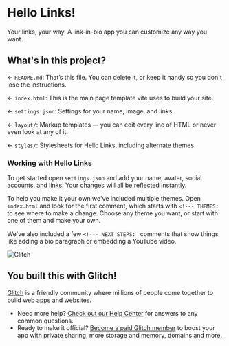 # Hello Links!

Your links, your way. A link-in-bio app you can customize any way you want.

## What's in this project?

← `README.md`: That’s this file. You can delete it, or keep it handy so you don't lose the instructions.

← `index.html`: This is the main page template vite uses to build your site. 

← `settings.json`: Settings for your name, image, and links.

← `layout/`: Markup templates — you can edit every line of HTML or never even look at any of it. 

← `styles/`: Stylesheets for Hello Links, including alternate themes.

### Working with Hello Links

To get started open `settings.json` and add your name, avatar, social accounts, and links. Your changes
will all be reflected instantly. 

To help you make it your own we've included multiple themes. Open `index.html` and look for the first
comment, which starts with `<!--- THEMES:` to see where to make a change. Choose any theme you want, or
start with one of them and make your own. 

We've also included a few `<!--- NEXT STEPS: ` comments that show things like adding a bio paragraph or 
embedding a YouTube video. 


![Glitch](https://cdn.glitch.com/a9975ea6-8949-4bab-addb-8a95021dc2da%2FLogo_Color.svg?v=1602781328576)

## You built this with Glitch!

[Glitch](https://glitch.com) is a friendly community where millions of people come together to build web apps and websites.

- Need more help? [Check out our Help Center](https://help.glitch.com/) for answers to any common questions.
- Ready to make it official? [Become a paid Glitch member](https://glitch.com/pricing) to boost your app with private sharing, more storage and memory, domains and more.
